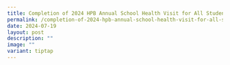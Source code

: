 ```yaml
---
title: Completion of 2024 HPB Annual School Health Visit for All Students
permalink: /completion-of-2024-hpb-annual-school-health-visit-for-all-students/
date: 2024-07-19
layout: post
description: ""
image: ""
variant: tiptap
---
```

